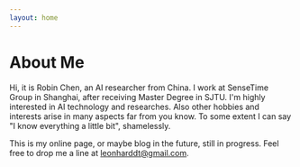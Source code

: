 ```yaml
---
layout: home
---
```

# About Me

Hi, it is Robin Chen, an AI researcher from China. I work at SenseTime Group in Shanghai, after receiving Master Degree in SJTU. I'm highly interested in AI technology and researches. Also other hobbies and interests arise in many aspects far from you know. To some extent I can say "I know everything a little bit", shamelessly.

This is my online page, or maybe blog in the future, still in progress. Feel free to drop me a line at leonharddt@gmail.com.
